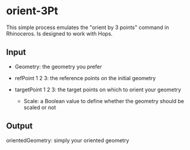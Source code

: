 # orient-3Pt



This simple process emulates the "orient by 3 points" command in Rhinoceros. Is designed to work with Hops.

## Input

- Geometry: the geometry you prefer 

- refPoint 1 2 3: the reference points on the initial geometry

- targetPoint 1 2 3: the target points on which to orient your geometry
  - Scale: a Boolean value to define whether the geometry should be scaled or not

## Output

  orientedGeometry: simply your oriented geometry




